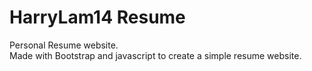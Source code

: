 # HarryLam14 Resume
Personal Resume website. <br>
Made with Bootstrap and javascript to create a simple resume website.
